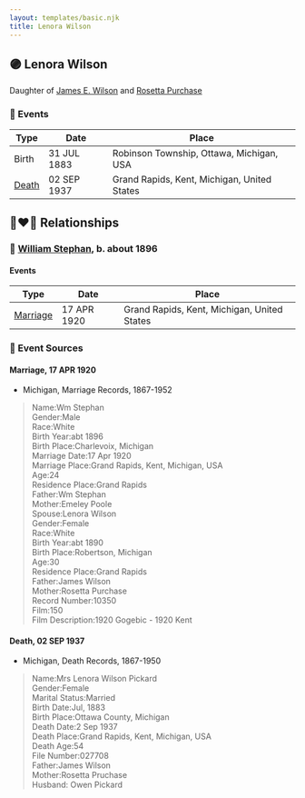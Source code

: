 ```yaml
---
layout: templates/basic.njk
title: Lenora Wilson
---
```

## 🟣 Lenora Wilson

Daughter of [James E. Wilson](/people/5/54950695) and [Rosetta Purchase](/people/2/27770192)

### 📆 Events

Type | Date | Place
------ | ------ | ------
Birth | 31 JUL 1883 | Robinson Township, Ottawa, Michigan, USA
[Death](#event-event-3) | 02 SEP 1937 | Grand Rapids, Kent, Michigan, United States

## 👩‍❤️‍👨 Relationships

### 🔵 [William Stephan](/people/9/92160924), b. about 1896

#### Events

Type | Date | Place
------ | ------ | ------
[Marriage](#event-family-0-event-0) | 17 APR 1920 | Grand Rapids, Kent, Michigan, United States
### 📰 Event Sources

#### <a id="event-family-0-event-0"></a> Marriage, 17 APR 1920
* Michigan, Marriage Records, 1867-1952
>   
  > Name:Wm Stephan  
  > Gender:Male  
  > Race:White  
  > Birth Year:abt 1896  
  > Birth Place:Charlevoix, Michigan  
  > Marriage Date:17 Apr 1920  
  > Marriage Place:Grand Rapids, Kent, Michigan, USA  
  > Age:24  
  > Residence Place:Grand Rapids  
  > Father:Wm Stephan  
  > Mother:Emeley Poole  
  > Spouse:Lenora Wilson  
  > Gender:Female  
  > Race:White  
  > Birth Year:abt 1890  
  > Birth Place:Robertson, Michigan  
  > Age:30  
  > Residence Place:Grand Rapids  
  > Father:James Wilson  
  > Mother:Rosetta Purchase  
  > Record Number:10350  
  > Film:150  
  > Film Description:1920 Gogebic - 1920 Kent

#### <a id="event-event-3"></a> Death, 02 SEP 1937
* Michigan, Death Records, 1867-1950
>   
  > Name:Mrs Lenora Wilson Pickard  
  > Gender:Female  
  > Marital Status:Married  
  > Birth Date:Jul, 1883  
  > Birth Place:Ottawa County, Michigan  
  > Death Date:2 Sep 1937  
  > Death Place:Grand Rapids, Kent, Michigan, USA  
  > Death Age:54  
  > File Number:027708  
  > Father:James Wilson  
  > Mother:Rosetta Pruchase  
  > Husband: Owen Pickard